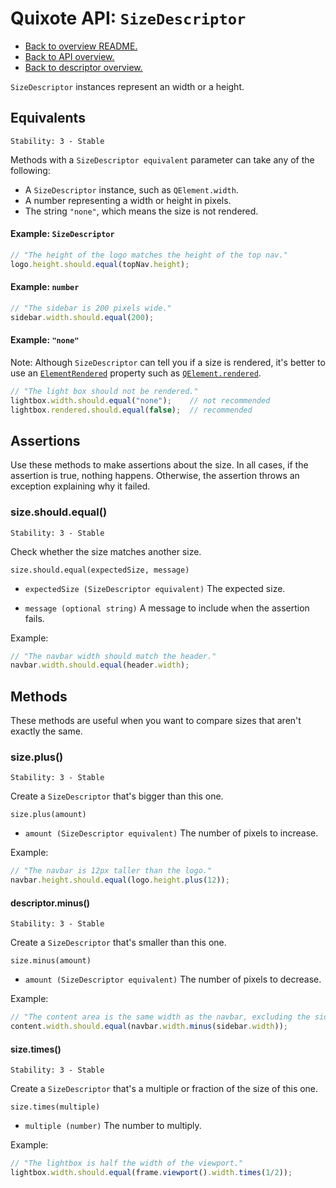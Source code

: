 # Quixote API: `SizeDescriptor`

* [Back to overview README.](../README.md)
* [Back to API overview.](api.md)
* [Back to descriptor overview.](descriptors.md)

`SizeDescriptor` instances represent an width or a height.


## Equivalents

```
Stability: 3 - Stable
```

Methods with a `SizeDescriptor equivalent` parameter can take any of the following:

* A `SizeDescriptor` instance, such as `QElement.width`.
* A number representing a width or height in pixels.
* The string `"none"`, which means the size is not rendered.

#### Example: `SizeDescriptor`

```javascript
// "The height of the logo matches the height of the top nav."
logo.height.should.equal(topNav.height);
```

#### Example: `number`

```javascript
// "The sidebar is 200 pixels wide."
sidebar.width.should.equal(200);
```

#### Example: `"none"`

Note: Although `SizeDescriptor` can tell you if a size is rendered, it's better to use an [`ElementRendered`](ElementRendered.md) property such as [`QElement.rendered`](QElement.md#element-rendering).

```javascript
// "The light box should not be rendered."
lightbox.width.should.equal("none");    // not recommended
lightbox.rendered.should.equal(false);  // recommended
```


## Assertions

Use these methods to make assertions about the size. In all cases, if the assertion is true, nothing happens. Otherwise, the assertion throws an exception explaining why it failed.

### size.should.equal()

```
Stability: 3 - Stable
```

Check whether the size matches another size.

`size.should.equal(expectedSize, message)`

* `expectedSize (SizeDescriptor equivalent)` The expected size.

* `message (optional string)` A message to include when the assertion fails.

Example:

```javascript
// "The navbar width should match the header."
navbar.width.should.equal(header.width);
```


## Methods

These methods are useful when you want to compare sizes that aren't exactly the same.


### size.plus()

```
Stability: 3 - Stable
```

Create a `SizeDescriptor` that's bigger than this one.

`size.plus(amount)`

* `amount (SizeDescriptor equivalent)` The number of pixels to increase.

Example:

```javascript
// "The navbar is 12px taller than the logo."
navbar.height.should.equal(logo.height.plus(12));
```


#### descriptor.minus()

```
Stability: 3 - Stable
```

Create a `SizeDescriptor` that's smaller than this one.

`size.minus(amount)`

* `amount (SizeDescriptor equivalent)` The number of pixels to decrease.

Example:

```javascript
// "The content area is the same width as the navbar, excluding the sidebar."
content.width.should.equal(navbar.width.minus(sidebar.width));
```


#### size.times()

```
Stability: 3 - Stable
```

Create a `SizeDescriptor` that's a multiple or fraction of the size of this one.

`size.times(multiple)`

* `multiple (number)` The number to multiply.

Example:

```javascript
// "The lightbox is half the width of the viewport."
lightbox.width.should.equal(frame.viewport().width.times(1/2));
```
